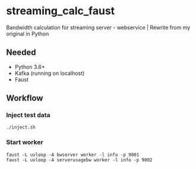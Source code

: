 # streaming_calc_faust
Bandwidth calculation for streaming server - webservice | Rewrite from my original in Python

## Needed
- Python 3.6+
- Kafka (running on localhost)
- Faust

## Workflow

### Inject test data

```
./inject.sh
```

### Start worker
```
faust -L uvloop -A bwserver worker -l info -p 9001
faust -L uvloop -A serverusagebw worker -l info -p 9002
```